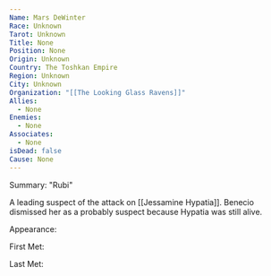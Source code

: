 ```yaml
---
Name: Mars DeWinter
Race: Unknown
Tarot: Unknown
Title: None
Position: None
Origin: Unknown
Country: The Toshkan Empire
Region: Unknown
City: Unknown
Organization: "[[The Looking Glass Ravens]]"
Allies:
  - None
Enemies:
  - None
Associates:
  - None
isDead: false
Cause: None
---
```

Summary:
"Rubi"

A leading suspect of the attack on [[Jessamine Hypatia]]. Benecio dismissed her as a probably suspect because Hypatia was still alive.

Appearance: 

First Met: 

Last Met: 

